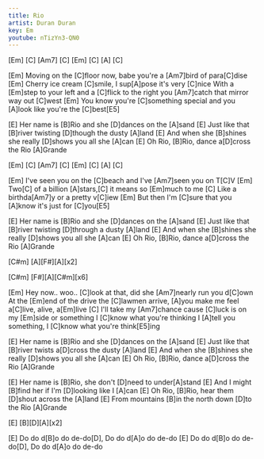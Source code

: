 ```yaml
---
title: Rio
artist: Duran Duran
key: Em
youtube: nTizYn3-QN0
---
```


[Em]   [C]   [Am7]    [C]
[Em]   [C]   [A]    [C]

[Em]  Moving on the [C]floor now, babe you're a [Am7]bird of para[C]dise
[Em]  Cherry ice cream [C]smile, I sup[A]pose it's very [C]nice
With a [Em]step to your left and a [C]flick to the right
you [Am7]catch that mirror way out [C]west
[Em]  You know you're [C]something special and you [A]look like you're the [C]best[E5]

[E]  Her name is [B]Rio and she [D]dances on the [A]sand
[E]  Just like that [B]river twisting [D]though the dusty [A]land
[E]  And when she [B]shines she really [D]shows you all she [A]can
[E]  Oh Rio, [B]Rio, dance a[D]cross the Rio [A]Grande

[Em]   [C]   [Am7]    [C]
[Em]   [C]   [A]    [C]

[Em]  I've seen you on the [C]beach and I've [Am7]seen you on T[C]V
[Em]  Two[C] of a billion [A]stars,[C]  it means so [Em]much to me
[C] Like a birthda[Am7]y or a pretty v[C]iew
[Em]  But then I'm [C]sure that you [A]know it's just for [C]you[E5]

[E]  Her name is [B]Rio and she [D]dances on the [A]sand
[E]  Just like that [B]river twisting [D]through a dusty [A]land
[E]  And when she [B]shines she really [D]shows you all she [A]can
[E]  Oh Rio, [B]Rio, dance a[D]cross the Rio [A]Grande

[C#m] [A][F#][A][x2]

[C#m] [F#][A][C#m][x6]

[Em] Hey now.. woo.. [C]look at that, did she [Am7]nearly run you d[C]own
At the [Em]end of the drive the [C]lawmen arrive,
[A]you make me feel a[C]live, alive, a[Em]live
[C]  I'll take my [Am7]chance cause [C]luck is on my [Em]side or something
I [C]know what you're thinking
I [A]tell you something, I [C]know what you're think[E5]ing

[E]  Her name is [B]Rio and she [D]dances on the [A]sand
[E]  Just like that [B]river twists a[D]cross the dusty [A]land
[E]  And when she [B]shines she really [D]shows you all she [A]can
[E]  Oh Rio, [B]Rio, dance a[D]cross the Rio [A]Grande

[E]  Her name is [B]Rio, she don't [D]need to under[A]stand
[E]  And I might [B]find her if I'm [D]looking like I [A]can
[E]  Oh Rio, [B]Rio, hear them [D]shout across the [A]land
[E]  From mountains [B]in the north down [D]to the Rio [A]Grande

[E] [B][D][A][x2]

[E]   Do do d[B]o do de-do[D], Do do d[A]o do de-do
[E]   Do do d[B]o do de-do[D], Do do d[A]o do de-do
